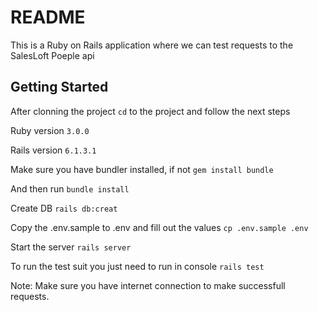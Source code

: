 # README
This is a Ruby on Rails application where we can test requests to the SalesLoft Poeple api

## Getting Started
After clonning the project `cd` to the project and follow the next steps

Ruby version
```3.0.0```

Rails version
```6.1.3.1```

Make sure you have bundler installed, if not
```gem install bundle```

And then run
```bundle install```

Create DB
```rails db:creat```

Copy the .env.sample to .env and fill out the values
```cp .env.sample .env```

Start the server
```rails server```

To run the test suit you just need to run in console
```rails test```

Note: Make sure you have internet connection to make successfull requests.